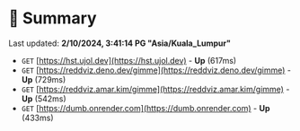 # 📖 Summary
Last updated: **2/10/2024, 3:41:14 PG "Asia/Kuala_Lumpur"**

- `GET` [https://hst.ujol.dev](https://hst.ujol.dev) - **Up** (617ms)
- `GET` [https://reddviz.deno.dev/gimme](https://reddviz.deno.dev/gimme) - **Up** (729ms)
- `GET` [https://reddviz.amar.kim/gimme](https://reddviz.amar.kim/gimme) - **Up** (542ms)
- `GET` [https://dumb.onrender.com](https://dumb.onrender.com) - **Up** (433ms)
